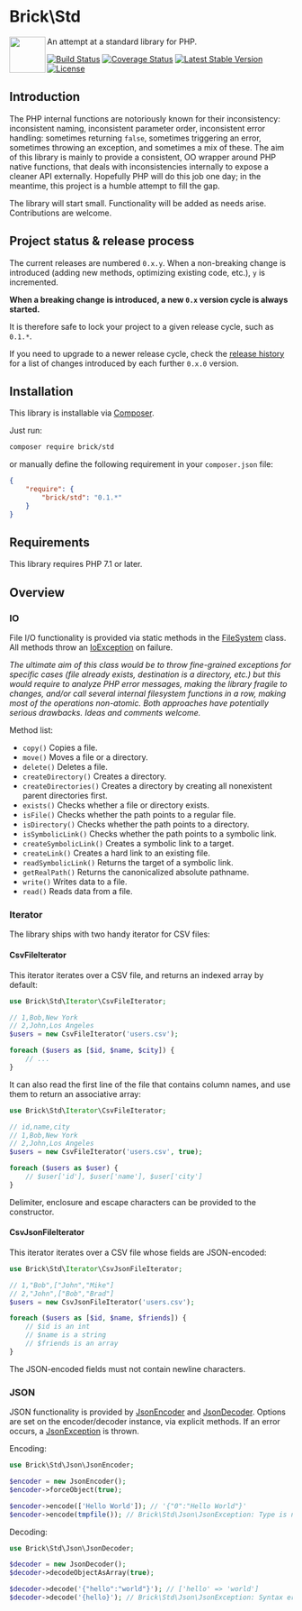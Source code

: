 Brick\Std
=========

<img src="https://raw.githubusercontent.com/brick/brick/master/logo.png" alt="" align="left" height="64">

An attempt at a standard library for PHP.

[![Build Status](https://secure.travis-ci.org/brick/std.svg?branch=master)](http://travis-ci.org/brick/std)
[![Coverage Status](https://coveralls.io/repos/brick/std/badge.svg?branch=master)](https://coveralls.io/r/brick/std?branch=master)
[![Latest Stable Version](https://poser.pugx.org/brick/std/v/stable)](https://packagist.org/packages/brick/std)
[![License](https://img.shields.io/badge/license-MIT-blue.svg)](http://opensource.org/licenses/MIT)

Introduction
------------

The PHP internal functions are notoriously known for their inconsistency: inconsistent naming, inconsistent parameter order, inconsistent error handling: sometimes returning `false`, sometimes triggering an error, sometimes throwing an exception, and sometimes a mix of these.
The aim of this library is mainly to provide a consistent, OO wrapper around PHP native functions, that deals with inconsistencies internally to expose a cleaner API externally.
Hopefully PHP will do this job one day; in the meantime, this project is a humble attempt to fill the gap.

The library will start small. Functionality will be added as needs arise. Contributions are welcome.

Project status & release process
--------------------------------

The current releases are numbered `0.x.y`. When a non-breaking change is introduced (adding new methods, optimizing existing code, etc.), `y` is incremented.

**When a breaking change is introduced, a new `0.x` version cycle is always started.**

It is therefore safe to lock your project to a given release cycle, such as `0.1.*`.

If you need to upgrade to a newer release cycle, check the [release history](https://github.com/brick/std/releases)
for a list of changes introduced by each further `0.x.0` version.

Installation
------------

This library is installable via [Composer](https://getcomposer.org/).

Just run:

```bash
composer require brick/std
```

or manually define the following requirement in your `composer.json` file:

```json
{
    "require": {
        "brick/std": "0.1.*"
    }
}
```

Requirements
------------

This library requires PHP 7.1 or later.

Overview
--------

### IO

File I/O functionality is provided via static methods in the [FileSystem](https://github.com/brick/std/blob/master/src/Io/FileSystem.php) class. All methods throw an [IoException](https://github.com/brick/std/blob/master/src/Io/IoException.php) on failure.

*The ultimate aim of this class would be to throw fine-grained exceptions for specific cases (file already exists, destination is a directory, etc.) but this would require to analyze PHP error messages, making the library fragile to changes, and/or call several internal filesystem functions in a row, making most of the operations non-atomic. Both approaches have potentially serious drawbacks. Ideas and comments welcome.*

Method list:

- `copy()` Copies a file.
- `move()` Moves a file or a directory.
- `delete()` Deletes a file.
- `createDirectory()` Creates a directory.
- `createDirectories()` Creates a directory by creating all nonexistent parent directories first.
- `exists()` Checks whether a file or directory exists.
- `isFile()` Checks whether the path points to a regular file.
- `isDirectory()` Checks whether the path points to a directory.
- `isSymbolicLink()` Checks whether the path points to a symbolic link.
- `createSymbolicLink()` Creates a symbolic link to a target.
- `createLink()` Creates a hard link to an existing file.
- `readSymbolicLink()` Returns the target of a symbolic link.
- `getRealPath()` Returns the canonicalized absolute pathname.
- `write()` Writes data to a file.
- `read()` Reads data from a file.

### Iterator

The library ships with two handy iterator for CSV files:

#### CsvFileIterator

This iterator iterates over a CSV file, and returns an indexed array by default:

```php
use Brick\Std\Iterator\CsvFileIterator;

// 1,Bob,New York
// 2,John,Los Angeles
$users = new CsvFileIterator('users.csv');

foreach ($users as [$id, $name, $city]) {
    // ...
}
```

It can also read the first line of the file that contains column names, and use them to return an associative array:

```php
use Brick\Std\Iterator\CsvFileIterator;

// id,name,city
// 1,Bob,New York
// 2,John,Los Angeles
$users = new CsvFileIterator('users.csv', true);

foreach ($users as $user) {
    // $user['id'], $user['name'], $user['city']
}
```

Delimiter, enclosure and escape characters can be provided to the constructor.

#### CsvJsonFileIterator

This iterator iterates over a CSV file whose fields are JSON-encoded:

```php
use Brick\Std\Iterator\CsvJsonFileIterator;

// 1,"Bob",["John","Mike"]
// 2,"John",["Bob","Brad"]
$users = new CsvJsonFileIterator('users.csv');

foreach ($users as [$id, $name, $friends]) {
    // $id is an int
    // $name is a string
    // $friends is an array
}
```

The JSON-encoded fields must not contain newline characters.

### JSON

JSON functionality is provided by [JsonEncoder](https://github.com/brick/std/blob/master/src/Json/JsonEncoder.php) and [JsonDecoder](https://github.com/brick/std/blob/master/src/Json/JsonDecoder.php). Options are set on the encoder/decoder instance, via explicit methods. If an error occurs, a [JsonException](https://github.com/brick/std/blob/master/src/Json/JsonException.php) is thrown.

Encoding:

```php
use Brick\Std\Json\JsonEncoder;

$encoder = new JsonEncoder();
$encoder->forceObject(true);

$encoder->encode(['Hello World']); // '{"0":"Hello World"}'
$encoder->encode(tmpfile()); // Brick\Std\Json\JsonException: Type is not supported
```

Decoding:

```php
use Brick\Std\Json\JsonDecoder;

$decoder = new JsonDecoder();
$decoder->decodeObjectAsArray(true);

$decoder->decode('{"hello":"world"}'); // ['hello' => 'world']
$decoder->decode('{hello}'); // Brick\Std\Json\JsonException: Syntax error
```
